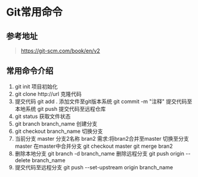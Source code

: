# Git常用命令

## 参考地址

> https://git-scm.com/book/en/v2

## 常用命令介绍

1. git init 项目初始化
2. git clone http://url 克隆代码
3. 提交代码 git add . 添加文件至git版本系统 git commit -m "注释" 提交代码至本地系统 git push 提交代码至远程仓库
4. git status 获取文件状态
5. git branch branch_name 创建分支
6. git checkout branch_name 切换分支
7. 当前分支 master 分支2名称 bran2 需求:将bran2合并至master 切换至分支 master 在master中合并分支 git checkout master git merge bran2
8. 删除本地分支 git branch -d branch_name 删除远程分支 git push origin --delete branch_name
9. 提交代码至远程分支 git push --set-upstream origin branch_name